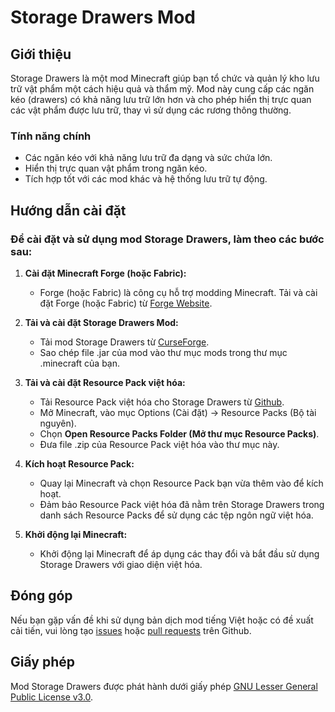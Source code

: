# Storage Drawers Mod

## Giới thiệu
Storage Drawers là một mod Minecraft giúp bạn tổ chức và quản lý kho lưu trữ vật phẩm một cách hiệu quả và thẩm mỹ. Mod này cung cấp các ngăn kéo (drawers) có khả năng lưu trữ lớn hơn và cho phép hiển thị trực quan các vật phẩm được lưu trữ, thay vì sử dụng các rương thông thường.

### Tính năng chính
- Các ngăn kéo với khả năng lưu trữ đa dạng và sức chứa lớn.
- Hiển thị trực quan vật phẩm trong ngăn kéo.
- Tích hợp tốt với các mod khác và hệ thống lưu trữ tự động.

## Hướng dẫn cài đặt

### Để cài đặt và sử dụng mod Storage Drawers, làm theo các bước sau:

1. **Cài đặt Minecraft Forge (hoặc Fabric):**
   - Forge (hoặc Fabric) là công cụ hỗ trợ modding Minecraft. Tải và cài đặt Forge (hoặc Fabric) từ [Forge Website](https://files.minecraftforge.net/).

2. **Tải và cài đặt Storage Drawers Mod:**
   - Tải mod Storage Drawers từ [CurseForge](https://www.curseforge.com/minecraft/mc-mods/storage-drawers/files).
   - Sao chép file .jar của mod vào thư mục mods trong thư mục .minecraft của bạn.

3. **Tải và cài đặt Resource Pack việt hóa:**
   - Tải Resource Pack việt hóa cho Storage Drawers từ [Github](https://github.com/dinhluyen93/Mod-StorageDrawers-VietHoa/releases).
   - Mở Minecraft, vào mục Options (Cài đặt) -> Resource Packs (Bộ tài nguyên).
   - Chọn **Open Resource Packs Folder (Mở thư mục Resource Packs)**.
   - Đưa file .zip của Resource Pack việt hóa vào thư mục này.

4. **Kích hoạt Resource Pack:**
   - Quay lại Minecraft và chọn Resource Pack bạn vừa thêm vào để kích hoạt.
   - Đảm bảo Resource Pack việt hóa đã nằm trên Storage Drawers trong danh sách Resource Packs để sử dụng các tệp ngôn ngữ việt hóa.

5. **Khởi động lại Minecraft:**
   - Khởi động lại Minecraft để áp dụng các thay đổi và bắt đầu sử dụng Storage Drawers với giao diện việt hóa.

## Đóng góp
Nếu bạn gặp vấn đề khi sử dụng bản dịch mod tiếng Việt hoặc có đề xuất cải tiến, vui lòng tạo [issues](https://github.com/dinhluyen93/Mod-StorageDrawers-VietHoa/issues) hoặc [pull requests](https://github.com/dinhluyen93/Mod-StorageDrawers-VietHoa/pulls) trên Github.

## Giấy phép
Mod Storage Drawers được phát hành dưới giấy phép [GNU Lesser General Public License v3.0](https://www.gnu.org/licenses/lgpl-3.0.html).
